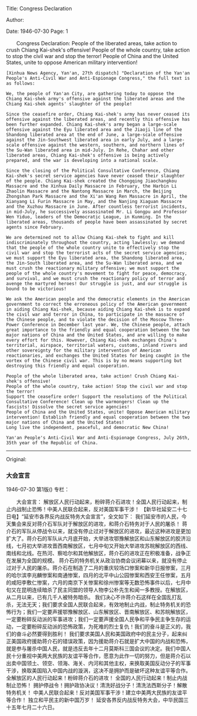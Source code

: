 Title: Congress Declaration

Author:

Date: 1946-07-30
Page: 1

　　Congress Declaration:
    People of the liberated areas, take action to crush Chiang Kai-shek's offensive! People of the whole country, take action to stop the civil war and stop the terror! People of China and the United States, unite to oppose American military intervention!

    [Xinhua News Agency, Yan'an, 27th dispatch] "Declaration of the Yan'an People's Anti-Civil War and Anti-Espionage Congress," the full text is as follows:

    We, the people of Yan'an City, are gathering today to oppose the Chiang Kai-shek army's offensive against the liberated areas and the Chiang Kai-shek agents' slaughter of the people!

    Since the ceasefire order, Chiang Kai-shek's army has never ceased its offensive against the liberated areas, and recently this offensive has been further expanded. Chiang Kai-shek's army began a large-scale offensive against the Eyu liberated area and the Jiaoji line of the Shandong liberated area at the end of June, a large-scale offensive against the Jin-Southwest liberated area in early July, and a large-scale offensive against the western, southern, and northern lines of the Su-Wan liberated area in mid-July. In Rehe, Chahar and other liberated areas, Chiang Kai-shek's offensive is being actively prepared, and the war is developing into a national scale.

    Since the closing of the Political Consultative Conference, Chiang Kai-shek's secret service agencies have never ceased their slaughter of the people. Chiang Kai-shek created the Chongqing Jiaochangkou Massacre and the Xinhua Daily Massacre in February, the Harbin Li Zhaolin Massacre and the Nantong Massacre in March, the Beijing Zhongshan Park Massacre and the Xi'an Wang Ren Massacre in April, the Xianyang Li Furin Massacre in May, and the Nanjing Xiaguan Massacre and the Xuzhou Massacre in June. After countless terrorist incidents, in mid-July, he successively assassinated Mr. Li Gongpu and Professor Wen Yiduo, leaders of the Democratic League, in Kunming. In the liberated areas, thousands of people have been assassinated by secret agents since February.

    We are determined not to allow Chiang Kai-shek to fight and kill indiscriminately throughout the country, acting lawlessly; we demand that the people of the whole country unite to effectively stop the civil war and stop the terrorist acts of the secret service agencies; we must support the Eyu liberated area, the Shandong liberated area, the Jin-South liberated area, and the Su-Wan liberated area, and we must crush the reactionary military offensive; we must support the people of the whole country's movement to fight for peace, democracy, and survival, and we must crush the reactionary policy of terror and avenge the martyred heroes! Our struggle is just, and our struggle is bound to be victorious!

    We ask the American people and the democratic elements in the American government to correct the erroneous policy of the American government in aiding Chiang Kai-shek, because aiding Chiang Kai-shek is to expand the civil war and terror in China, to participate in the massacre of the Chinese people, and to violate the decision of the Moscow Three-Power Conference in December last year. We, the Chinese people, attach great importance to the friendly and equal cooperation between the two major nations of China and the United States, and are willing to make every effort for this. However, Chiang Kai-shek exchanges China's territorial, airspace, territorial waters, customs, inland rivers and other sovereignty for the military intervention of American reactionaries, and exchanges the United States for being caught in the vortex of the Chinese civil war. This is by no means supporting but destroying this friendly and equal cooperation.

    People of the whole liberated area, take action! Crush Chiang Kai-shek's offensive!
    People of the whole country, take action! Stop the civil war and stop the terror!
    Support the ceasefire order! Support the resolutions of the Political Consultative Conference! Clean up the warmongers! Clean up the fascists! Dissolve the secret service agencies!
    People of China and the United States, unite! Oppose American military intervention! Establish friendly and equal cooperation between the two major nations of China and the United States!
    Long live the independent, peaceful, and democratic New China!

    Yan'an People's Anti-Civil War and Anti-Espionage Congress, July 26th, 35th year of the Republic of China.



<hr /> 

Original: 


### 大会宣言

1946-07-30
第1版()
专栏：

　　大会宣言：
    解放区人民行动起来，粉碎蒋介石进攻！全国人民行动起来，制止内战制止恐怖！中美人民联合起来，反对美国军事干涉！
    【新华社延安二十七日电】“延安市各界反内战反特务大会宣言”，全文如下：
    我们延安市的人民，今天集会来反对蒋介石军队对于解放区的进攻，和蒋介石特务对于人民的屠杀！
    蒋介石的军队从停战令以来，就没有停止过对于解放区的进攻，最近这种进攻是更加扩大了。蒋介石的军队从六月底开始，大举进攻鄂豫解放区和山东解放区的胶济沿线，七月初大举进攻晋西南解放区，七月中旬又开始大举进攻苏皖解放区的西线、南线和北线。在热河、察哈尔和其他解放区，蒋介石的进攻正在积极准备，战争正在发展为全国的规模。
    蒋介石的特务机关从政治协商会议闭幕以来，就没有停止过对于人民的屠杀。蒋介石在制造了二月的重庆较场口惨案和新华日报惨案，三月的哈尔滨李兆麟惨案和南通惨案，四月的北平中山公园惨案和西安王任惨案，五月的咸阳李敷仁惨案，六月的南京下关惨案和徐州惨案等无数恐怖事件以后，七月中旬又在昆明连续暗杀了民主同盟的领导人物李公朴先生和闻一多教授。在解放区，从二月以来，已有几千人被特务暗杀。
    我们决心不许蒋介石这样在全国乱打乱杀，无法无天；我们要求全国人民联合起来，有效地制止内战，制止特务机关的恐怖行为；我们一定要声援鄂豫解放区、山东解放区、晋南解放区、和苏皖解放区，一定要粉碎反动派的军事进攻；我们一定要声援全国人民争和平争民主争生存的运动，一定要粉碎反动派的恐怖政策，为死难的烈士复仇！我们的奋斗是正义的，我们的奋斗必然要得到胜利！
    我们要求美国人民和美国政府中的民主分子，起来纠正美国政府援助蒋介石的错误政策，因为援助蒋介石就是扩大中国的内战和恐怖，就是参与屠杀中国人民，就是违反去年十二月莫斯科三国会议的决定。我们中国人民十分重视中美两大民族的友谊平等合作，愿意为此作一切的努力，但是蒋介石以出卖中国领土、领空、领海、海关、内河和其他主权，来换取美国反动分子的军事干涉，换取美国陷入中国内战的漩涡，这决不是拥护而是破坏这种友谊平等合作。
    全解放区的人民行动起来！粉碎蒋介石的进攻！
    全国的人民行动起来！制止内战制止恐怖！
    拥护停战令！拥护政协决议！清洗好战分子！清洗法西斯分子！解散特务机关！
    中美人民联合起来！反对美国军事干涉！建立中美两大民族的友谊平等合作！
    独立和平民主的新中国万岁！
    延安各界反内战反特务大会，中华民国三十五年七月二十六日。
